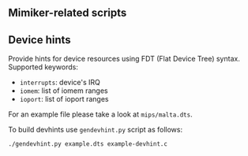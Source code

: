 Mimiker-related scripts
---

Device hints
---

Provide hints for device resources using FDT (Flat Device Tree) syntax.
Supported keywords:

 * `interrupts`: device's IRQ
 * `iomem`: list of iomem ranges
 * `ioport`: list of ioport ranges

For an example file please take a look at `mips/malta.dts`.

To build devhints use `gendevhint.py` script as follows:
```
./gendevhint.py example.dts example-devhint.c
```
